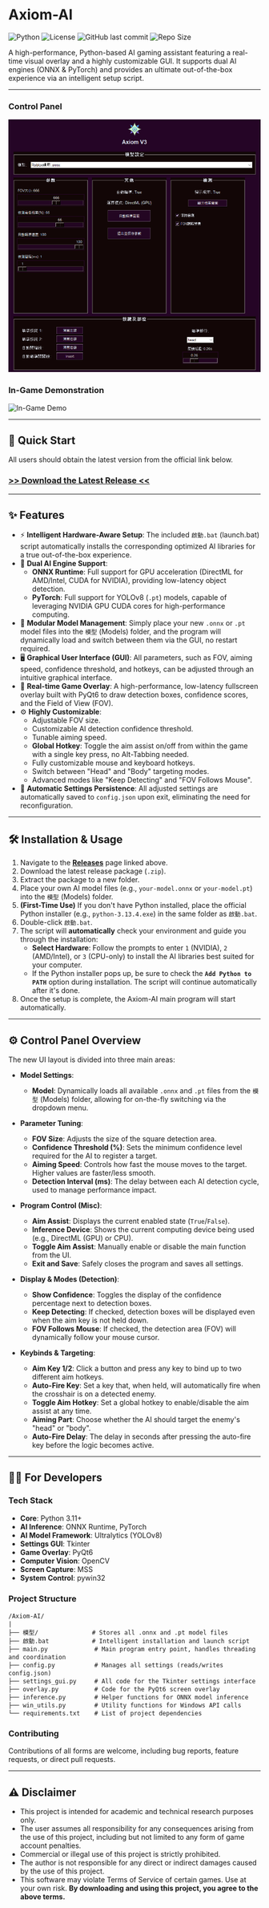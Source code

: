 # Axiom-AI

![Python](https://img.shields.io/badge/Python-3.11+-blue.svg)
![License](https://img.shields.io/badge/License-PolyForm--Noncommercial%201.0.0-blueviolet.svg)
![GitHub last commit](https://img.shields.io/github/last-commit/iishong0w0/Axiom-AI)
![Repo Size](https://img.shields.io/github/repo-size/iishong0w0/Axiom-AI)

A high-performance, Python-based AI gaming assistant featuring a real-time visual overlay and a highly customizable GUI. It supports dual AI engines (ONNX & PyTorch) and provides an ultimate out-of-the-box experience via an intelligent setup script.

---

### Control Panel
![Control Panel](https://raw.githubusercontent.com/iisHong0w0/Axiom-AI/refs/heads/main/%E9%9D%A2%E6%9D%BF.png)

### In-Game Demonstration
![In-Game Demo](https://raw.githubusercontent.com/iisHong0w0/Axiom-AI/refs/heads/main/%E5%B1%95%E7%A4%BA.gif)

---

## 🚀 Quick Start

All users should obtain the latest version from the official link below.

### [**>> Download the Latest Release <<**](https://github.com/iisHong0w0/Axiom-AI_Aimbot/releases/tag/v1.1)

---

## ✨ Features

*   ⚡ **Intelligent Hardware-Aware Setup**: The included `啟動.bat` (launch.bat) script automatically installs the corresponding optimized AI libraries for a true out-of-the-box experience.
*   🧠 **Dual AI Engine Support**:
    *   **ONNX Runtime**: Full support for GPU acceleration (DirectML for AMD/Intel, CUDA for NVIDIA), providing low-latency object detection.
    *   **PyTorch**: Full support for YOLOv8 (`.pt`) models, capable of leveraging NVIDIA GPU CUDA cores for high-performance computing.
*   📂 **Modular Model Management**: Simply place your new `.onnx` or `.pt` model files into the `模型` (Models) folder, and the program will dynamically load and switch between them via the GUI, no restart required.
*   🖥️ **Graphical User Interface (GUI)**: All parameters, such as FOV, aiming speed, confidence threshold, and hotkeys, can be adjusted through an intuitive graphical interface.
*   🎨 **Real-time Game Overlay**: A high-performance, low-latency fullscreen overlay built with PyQt6 to draw detection boxes, confidence scores, and the Field of View (FOV).
*   ⚙️ **Highly Customizable**:
    *   Adjustable FOV size.
    *   Customizable AI detection confidence threshold.
    *   Tunable aiming speed.
    *   **Global Hotkey**: Toggle the aim assist on/off from within the game with a single key press, no Alt-Tabbing needed.
    *   Fully customizable mouse and keyboard hotkeys.
    *   Switch between "Head" and "Body" targeting modes.
    *   Advanced modes like "Keep Detecting" and "FOV Follows Mouse".
*   💾 **Automatic Settings Persistence**: All adjusted settings are automatically saved to `config.json` upon exit, eliminating the need for reconfiguration.

---

## 🛠️ Installation & Usage

1.  Navigate to the [**Releases**](https://github.com/iishong0w0/Axiom-AI_Aimbot/releases/tag/v1.1) page linked above.
2.  Download the latest release package (`.zip`).
3.  Extract the package to a new folder.
4.  Place your own AI model files (e.g., `your-model.onnx` or `your-model.pt`) into the `模型` (Models) folder.
5.  **(First-Time Use)** If you don't have Python installed, place the official Python installer (e.g., `python-3.13.4.exe`) in the same folder as `啟動.bat`.
6.  Double-click `啟動.bat`.
7.  The script will **automatically** check your environment and guide you through the installation:
    *   **Select Hardware**: Follow the prompts to enter `1` (NVIDIA), `2` (AMD/Intel), or `3` (CPU-only) to install the AI libraries best suited for your computer.
    *   If the Python installer pops up, be sure to check the **`Add Python to PATH`** option during installation. The script will continue automatically after it's done.
8.  Once the setup is complete, the Axiom-AI main program will start automatically.

---

## ⚙️ Control Panel Overview

The new UI layout is divided into three main areas:

*   **Model Settings**:
    *   **Model**: Dynamically loads all available `.onnx` and `.pt` files from the `模型` (Models) folder, allowing for on-the-fly switching via the dropdown menu.

*   **Parameter Tuning**:
    *   **FOV Size**: Adjusts the size of the square detection area.
    *   **Confidence Threshold (%)**: Sets the minimum confidence level required for the AI to register a target.
    *   **Aiming Speed**: Controls how fast the mouse moves to the target. Higher values are faster/less smooth.
    *   **Detection Interval (ms)**: The delay between each AI detection cycle, used to manage performance impact.

*   **Program Control (Misc)**:
    *   **Aim Assist**: Displays the current enabled state (`True`/`False`).
    *   **Inference Device**: Shows the current computing device being used (e.g., DirectML (GPU) or CPU).
    *   **Toggle Aim Assist**: Manually enable or disable the main function from the UI.
    *   **Exit and Save**: Safely closes the program and saves all settings.

*   **Display & Modes (Detection)**:
    *   **Show Confidence**: Toggles the display of the confidence percentage next to detection boxes.
    *   **Keep Detecting**: If checked, detection boxes will be displayed even when the aim key is not held down.
    *   **FOV Follows Mouse**: If checked, the detection area (FOV) will dynamically follow your mouse cursor.

*   **Keybinds & Targeting**:
    *   **Aim Key 1/2**: Click a button and press any key to bind up to two different aim hotkeys.
    *   **Auto-Fire Key**: Set a key that, when held, will automatically fire when the crosshair is on a detected enemy.
    *   **Toggle Aim Hotkey**: Set a global hotkey to enable/disable the aim assist at any time.
    *   **Aiming Part**: Choose whether the AI should target the enemy's "head" or "body".
    *   **Auto-Fire Delay**: The delay in seconds after pressing the auto-fire key before the logic becomes active.

---

## 👨‍💻 For Developers

### Tech Stack
*   **Core**: Python 3.11+
*   **AI Inference**: ONNX Runtime, PyTorch
*   **AI Model Framework**: Ultralytics (YOLOv8)
*   **Settings GUI**: Tkinter
*   **Game Overlay**: PyQt6
*   **Computer Vision**: OpenCV
*   **Screen Capture**: MSS
*   **System Control**: pywin32

### Project Structure
```
/Axiom-AI/
|
├── 模型/               # Stores all .onnx and .pt model files
├── 啟動.bat            # Intelligent installation and launch script
├── main.py             # Main program entry point, handles threading and coordination
├── config.py           # Manages all settings (reads/writes config.json)
├── settings_gui.py     # All code for the Tkinter settings interface
├── overlay.py          # Code for the PyQt6 screen overlay
├── inference.py        # Helper functions for ONNX model inference
├── win_utils.py        # Utility functions for Windows API calls
└── requirements.txt    # List of project dependencies
```

### Contributing
Contributions of all forms are welcome, including bug reports, feature requests, or direct pull requests.

---

## ⚠️ Disclaimer

*   This project is intended for academic and technical research purposes only.
*   The user assumes all responsibility for any consequences arising from the use of this project, including but not limited to any form of game account penalties.
*   Commercial or illegal use of this project is strictly prohibited.
*   The author is not responsible for any direct or indirect damages caused by the use of this project.
*   This software may violate Terms of Service of certain games. Use at your own risk.
**By downloading and using this project, you agree to the above terms.**
